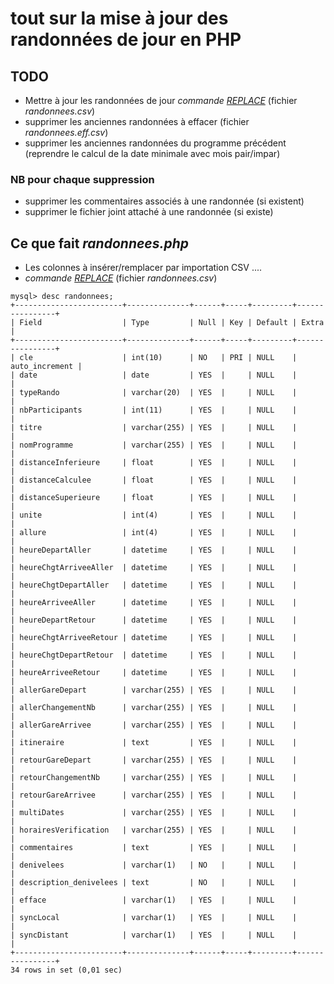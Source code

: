 # tout sur la mise à jour des randonnées de jour en PHP

## TODO

* Mettre à jour les randonnées de jour _commande [REPLACE](https://dev.mysql.com/doc/refman/5.7/en/replace.html)_ (fichier _randonnees.csv_)
* supprimer les anciennes randonnées à effacer (fichier _randonnees.eff.csv_)
* supprimer les anciennes randonnées du programme précédent (reprendre le calcul de la date minimale avec mois pair/impar)

### NB pour chaque suppression

* supprimer les commentaires associés à une randonnée (si existent)
* supprimer le fichier joint attaché à une randonnée (si existe)

## Ce que fait _randonnees.php_

* Les colonnes à insérer/remplacer par importation CSV ....
* _commande [REPLACE](https://dev.mysql.com/doc/refman/5.7/en/replace.html)_ (fichier _randonnees.csv_)

```
mysql> desc randonnees;
+------------------------+--------------+------+-----+---------+----------------+
| Field                  | Type         | Null | Key | Default | Extra          |
+------------------------+--------------+------+-----+---------+----------------+
| cle                    | int(10)      | NO   | PRI | NULL    | auto_increment |
| date                   | date         | YES  |     | NULL    |                |
| typeRando              | varchar(20)  | YES  |     | NULL    |                |
| nbParticipants         | int(11)      | YES  |     | NULL    |                |
| titre                  | varchar(255) | YES  |     | NULL    |                |
| nomProgramme           | varchar(255) | YES  |     | NULL    |                |
| distanceInferieure     | float        | YES  |     | NULL    |                |
| distanceCalculee       | float        | YES  |     | NULL    |                |
| distanceSuperieure     | float        | YES  |     | NULL    |                |
| unite                  | int(4)       | YES  |     | NULL    |                |
| allure                 | int(4)       | YES  |     | NULL    |                |
| heureDepartAller       | datetime     | YES  |     | NULL    |                |
| heureChgtArriveeAller  | datetime     | YES  |     | NULL    |                |
| heureChgtDepartAller   | datetime     | YES  |     | NULL    |                |
| heureArriveeAller      | datetime     | YES  |     | NULL    |                |
| heureDepartRetour      | datetime     | YES  |     | NULL    |                |
| heureChgtArriveeRetour | datetime     | YES  |     | NULL    |                |
| heureChgtDepartRetour  | datetime     | YES  |     | NULL    |                |
| heureArriveeRetour     | datetime     | YES  |     | NULL    |                |
| allerGareDepart        | varchar(255) | YES  |     | NULL    |                |
| allerChangementNb      | varchar(255) | YES  |     | NULL    |                |
| allerGareArrivee       | varchar(255) | YES  |     | NULL    |                |
| itineraire             | text         | YES  |     | NULL    |                |
| retourGareDepart       | varchar(255) | YES  |     | NULL    |                |
| retourChangementNb     | varchar(255) | YES  |     | NULL    |                |
| retourGareArrivee      | varchar(255) | YES  |     | NULL    |                |
| multiDates             | varchar(255) | YES  |     | NULL    |                |
| horairesVerification   | varchar(255) | YES  |     | NULL    |                |
| commentaires           | text         | YES  |     | NULL    |                |
| denivelees             | varchar(1)   | NO   |     | NULL    |                |
| description_denivelees | text         | NO   |     | NULL    |                |
| efface                 | varchar(1)   | YES  |     | NULL    |                |
| syncLocal              | varchar(1)   | YES  |     | NULL    |                |
| syncDistant            | varchar(1)   | YES  |     | NULL    |                |
+------------------------+--------------+------+-----+---------+----------------+
34 rows in set (0,01 sec)
```
